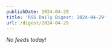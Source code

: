 ```yaml
---
publishDate: 2024-04-29
title: 'RSS Daily Digest: 2024-04-29'
url: /digest/2024-04-29
---
```


_No feeds today!_
